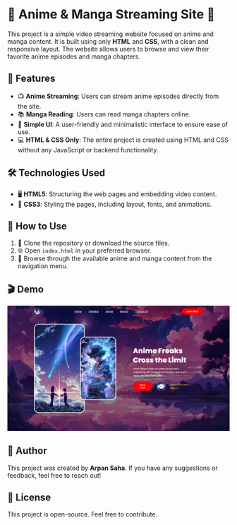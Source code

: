 # 🎥 Anime & Manga Streaming Site 🎴

This project is a simple video streaming website focused on anime and manga content. It is built using only **HTML** and **CSS**, with a clean and responsive layout. The website allows users to browse and view their favorite anime episodes and manga chapters.

## 🌟 Features

- 📺 **Anime Streaming**: Users can stream anime episodes directly from the site.
- 📚 **Manga Reading**: Users can read manga chapters online.
- 🎨 **Simple UI**: A user-friendly and minimalistic interface to ensure ease of use.
- 💻 **HTML & CSS Only**: The entire project is created using HTML and CSS without any JavaScript or backend functionality.

## 🛠️ Technologies Used

- 🖥️ **HTML5**: Structuring the web pages and embedding video content.
- 🎨 **CSS3**: Styling the pages, including layout, fonts, and animations.

## 🚀 How to Use

1. 🔄 Clone the repository or download the source files.
2. 🌐 Open `index.html` in your preferred browser.
3. 📂 Browse through the available anime and manga content from the navigation menu.

## 🎬 Demo

![Website Preview](./siteSS.png)

## 👤 Author

This project was created by **Arpan Saha**. If you have any suggestions or feedback, feel free to reach out!

## 📄 License

This project is open-source. Feel free to contribute.
